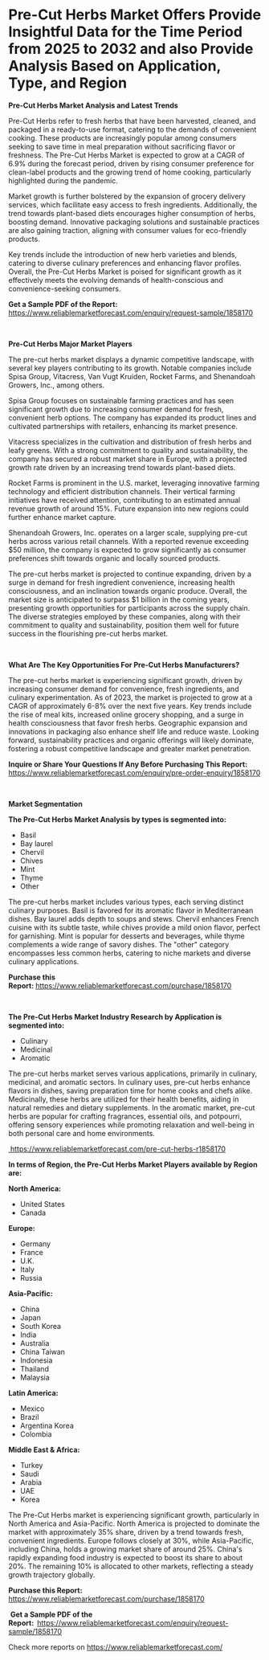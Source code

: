 <p><h1>Pre-Cut Herbs Market Offers Provide Insightful Data for the Time Period from 2025 to 2032 and also Provide Analysis Based on Application, Type, and Region</h1></p><p><strong>Pre-Cut Herbs Market Analysis and Latest Trends</strong></p>
<p><p>Pre-Cut Herbs refer to fresh herbs that have been harvested, cleaned, and packaged in a ready-to-use format, catering to the demands of convenient cooking. These products are increasingly popular among consumers seeking to save time in meal preparation without sacrificing flavor or freshness. The Pre-Cut Herbs Market is expected to grow at a CAGR of 6.9% during the forecast period, driven by rising consumer preference for clean-label products and the growing trend of home cooking, particularly highlighted during the pandemic.</p><p>Market growth is further bolstered by the expansion of grocery delivery services, which facilitate easy access to fresh ingredients. Additionally, the trend towards plant-based diets encourages higher consumption of herbs, boosting demand. Innovative packaging solutions and sustainable practices are also gaining traction, aligning with consumer values for eco-friendly products. </p><p>Key trends include the introduction of new herb varieties and blends, catering to diverse culinary preferences and enhancing flavor profiles. Overall, the Pre-Cut Herbs Market is poised for significant growth as it effectively meets the evolving demands of health-conscious and convenience-seeking consumers.</p></p>
<p><strong>Get a Sample PDF of the Report:&nbsp;</strong> <a href="https://www.reliablemarketforecast.com/enquiry/request-sample/1858170?utm_campaign=3081&utm_medium=2&utm_source=Github&utm_content=ia&utm_term=05042025&utm_id=pre-cut-herbs">https://www.reliablemarketforecast.com/enquiry/request-sample/1858170</a></p>
<p>&nbsp;</p>
<p><strong>Pre-Cut Herbs Major Market Players</strong></p>
<p><p>The pre-cut herbs market displays a dynamic competitive landscape, with several key players contributing to its growth. Notable companies include Spisa Group, Vitacress, Van Vugt Kruiden, Rocket Farms, and Shenandoah Growers, Inc., among others.</p><p>Spisa Group focuses on sustainable farming practices and has seen significant growth due to increasing consumer demand for fresh, convenient herb options. The company has expanded its product lines and cultivated partnerships with retailers, enhancing its market presence.</p><p>Vitacress specializes in the cultivation and distribution of fresh herbs and leafy greens. With a strong commitment to quality and sustainability, the company has secured a robust market share in Europe, with a projected growth rate driven by an increasing trend towards plant-based diets.</p><p>Rocket Farms is prominent in the U.S. market, leveraging innovative farming technology and efficient distribution channels. Their vertical farming initiatives have received attention, contributing to an estimated annual revenue growth of around 15%. Future expansion into new regions could further enhance market capture.</p><p>Shenandoah Growers, Inc. operates on a larger scale, supplying pre-cut herbs across various retail channels. With a reported revenue exceeding $50 million, the company is expected to grow significantly as consumer preferences shift towards organic and locally sourced products.</p><p>The pre-cut herbs market is projected to continue expanding, driven by a surge in demand for fresh ingredient convenience, increasing health consciousness, and an inclination towards organic produce. Overall, the market size is anticipated to surpass $1 billion in the coming years, presenting growth opportunities for participants across the supply chain. The diverse strategies employed by these companies, along with their commitment to quality and sustainability, position them well for future success in the flourishing pre-cut herbs market.</p></p>
<p>&nbsp;</p>
<p><strong>What Are The Key Opportunities For Pre-Cut Herbs Manufacturers?</strong></p>
<p><p>The pre-cut herbs market is experiencing significant growth, driven by increasing consumer demand for convenience, fresh ingredients, and culinary experimentation. As of 2023, the market is projected to grow at a CAGR of approximately 6-8% over the next five years. Key trends include the rise of meal kits, increased online grocery shopping, and a surge in health consciousness that favor fresh herbs. Geographic expansion and innovations in packaging also enhance shelf life and reduce waste. Looking forward, sustainability practices and organic offerings will likely dominate, fostering a robust competitive landscape and greater market penetration.</p></p>
<p><strong>Inquire or Share Your Questions If Any Before Purchasing This Report:</strong> <a href="https://www.reliablemarketforecast.com/enquiry/pre-order-enquiry/1858170?utm_campaign=3081&utm_medium=2&utm_source=Github&utm_content=ia&utm_term=05042025&utm_id=pre-cut-herbs">https://www.reliablemarketforecast.com/enquiry/pre-order-enquiry/1858170</a></p>
<p>&nbsp;</p>
<p><strong>Market Segmentation</strong></p>
<p><strong>The Pre-Cut Herbs Market Analysis by types is segmented into:</strong></p>
<p><ul><li>Basil</li><li>Bay laurel</li><li>Chervil</li><li>Chives</li><li>Mint</li><li>Thyme</li><li>Other</li></ul></p>
<p><p>The pre-cut herbs market includes various types, each serving distinct culinary purposes. Basil is favored for its aromatic flavor in Mediterranean dishes. Bay laurel adds depth to soups and stews. Chervil enhances French cuisine with its subtle taste, while chives provide a mild onion flavor, perfect for garnishing. Mint is popular for desserts and beverages, while thyme complements a wide range of savory dishes. The "other" category encompasses less common herbs, catering to niche markets and diverse culinary applications.</p></p>
<p><strong>Purchase this Report:&nbsp;</strong><a href="https://www.reliablemarketforecast.com/purchase/1858170?utm_campaign=3081&utm_medium=2&utm_source=Github&utm_content=ia&utm_term=05042025&utm_id=pre-cut-herbs">https://www.reliablemarketforecast.com/purchase/1858170</a></p>
<p>&nbsp;</p>
<p><strong>The Pre-Cut Herbs Market Industry Research by Application is segmented into:</strong></p>
<p><ul><li>Culinary</li><li>Medicinal</li><li>Aromatic</li></ul></p>
<p><p>The pre-cut herbs market serves various applications, primarily in culinary, medicinal, and aromatic sectors. In culinary uses, pre-cut herbs enhance flavors in dishes, saving preparation time for home cooks and chefs alike. Medicinally, these herbs are utilized for their health benefits, aiding in natural remedies and dietary supplements. In the aromatic market, pre-cut herbs are popular for crafting fragrances, essential oils, and potpourri, offering sensory experiences while promoting relaxation and well-being in both personal care and home environments.</p></p>
<p><a href="https://www.reliablemarketforecast.com/pre-cut-herbs-r1858170?utm_campaign=3081&utm_medium=2&utm_source=Github&utm_content=ia&utm_term=05042025&utm_id=pre-cut-herbs">&nbsp;https://www.reliablemarketforecast.com/pre-cut-herbs-r1858170</a></p>
<p><strong>In terms of Region, the Pre-Cut Herbs Market Players available by Region are:</strong></p>
<p>
    <p> <strong> North America: </strong>
        <ul>
            <li>United States</li>
            <li>Canada</li>
        </ul>
        </p> 
    <p> <strong> Europe: </strong>
        <ul>
            <li>Germany</li>
            <li>France</li>
            <li>U.K.</li>
            <li>Italy</li>
            <li>Russia</li>
        </ul>
        </p> 
    <p> <strong> Asia-Pacific: </strong>
        <ul>
            <li>China</li>
            <li>Japan</li>
            <li>South Korea</li>
            <li>India</li>
            <li>Australia</li>
            <li>China Taiwan</li>
            <li>Indonesia</li>
            <li>Thailand</li>
            <li>Malaysia</li>
        </ul>
        </p> 
    <p> <strong> Latin America: </strong>
        <ul>
            <li>Mexico</li>
            <li>Brazil</li>
            <li>Argentina Korea</li>
            <li>Colombia</li>
        </ul>
        </p> 
    <p> <strong> Middle East & Africa: </strong>
        <ul>
            <li>Turkey</li>
            <li>Saudi</li>
            <li>Arabia</li>
            <li>UAE</li>
            <li>Korea</li>
        </ul>
    </p>
    </p>
<p><p>The Pre-Cut Herbs market is experiencing significant growth, particularly in North America and Asia-Pacific. North America is projected to dominate the market with approximately 35% share, driven by a trend towards fresh, convenient ingredients. Europe follows closely at 30%, while Asia-Pacific, including China, holds a growing market share of around 25%. China's rapidly expanding food industry is expected to boost its share to about 20%. The remaining 10% is allocated to other markets, reflecting a steady growth trajectory globally.</p></p>
<p><strong>Purchase this Report: </strong><a href="https://www.reliablemarketforecast.com/purchase/1858170?utm_campaign=3081&utm_medium=2&utm_source=Github&utm_content=ia&utm_term=05042025&utm_id=pre-cut-herbs">https://www.reliablemarketforecast.com/purchase/1858170</a></p>
<p>&nbsp;<strong>Get a Sample PDF of the Report:&nbsp;&nbsp;</strong><a href="https://www.reliablemarketforecast.com/enquiry/request-sample/1858170?utm_campaign=3081&utm_medium=2&utm_source=Github&utm_content=ia&utm_term=05042025&utm_id=pre-cut-herbs">https://www.reliablemarketforecast.com/enquiry/request-sample/1858170</a></p>
<p><strong></strong></p>
<p>Check more reports on <a href="https://www.reliablemarketforecast.com/?utm_campaign=3081&utm_medium=2&utm_source=Github&utm_content=ia&utm_term=05042025&utm_id=pre-cut-herbs">https://www.reliablemarketforecast.com/</a></p>